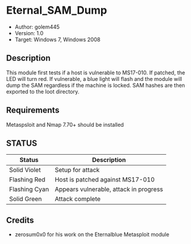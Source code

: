 # Eternal_SAM_Dump
* Author: golem445
* Version: 1.0
* Target: Windows 7, Windows 2008

## Description

This module first tests if a host is vulnerable to MS17-010. If patched, the LED will
turn red. If vulnerable, a blue light will flash and the module will dump the SAM
regardless if the machine is locked. SAM hashes are then exported to the loot directory.

## Requirements

Metaspsloit and Nmap 7.70+ should be installed

## STATUS

| Status              | Description                              |
| ------------------- | ---------------------------------------- |
| Solid Violet        | Setup for attack                         |
| Flashing Red        | Host is patched against MS17-010         |
| Flashing Cyan       | Appears vulnerable, attack in progress   |
| Solid Green         | Attack complete                          |

## Credits

* zerosum0x0 for his work on the Eternalblue Metasploit module